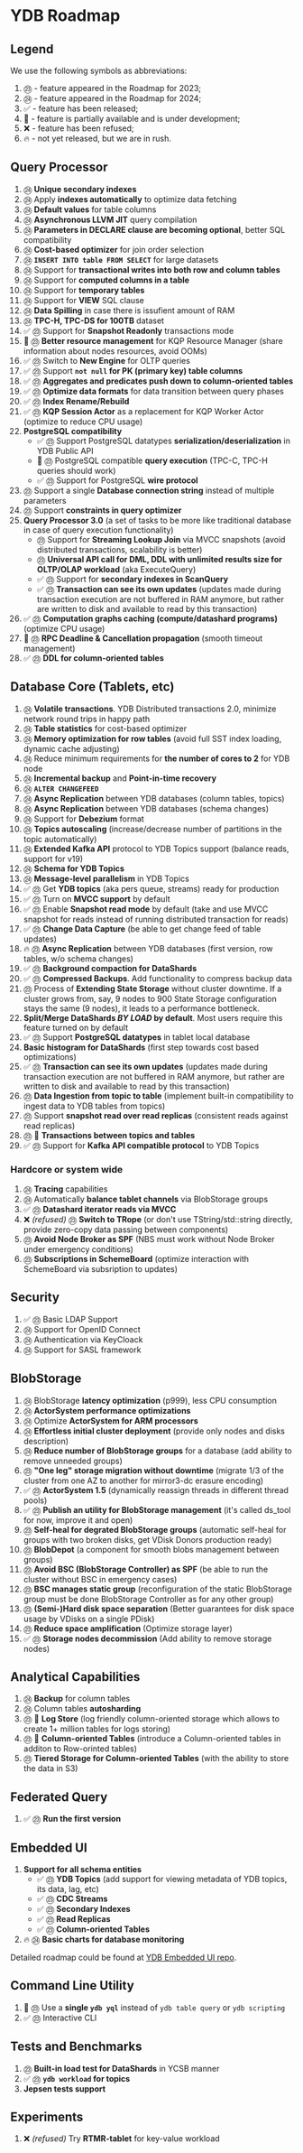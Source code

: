 # YDB Roadmap
## Legend
We use the following symbols as abbreviations:

1. ㉓ - feature appeared in the Roadmap for 2023;
1. ㉔ - feature appeared in the Roadmap for 2024;
1. ✅ - feature has been released;
1. 🚧 - feature is partially available and is under development;
1. ❌ - feature has been refused;
1. 🔥 - not yet released, but we are in rush.

## Query Processor

1. ㉔ **Unique secondary indexes**
1. ㉔ Apply **indexes automatically** to optimize data fetching
1. ㉔ **Default values** for table columns
1. ㉔ **Asynchronous LLVM JIT** query compilation
1. ㉔ **Parameters in DECLARE clause are becoming optional**, better SQL compatibility
1. ㉔ **Cost-based optimizer** for join order selection
1. ㉔ **``INSERT INTO table FROM SELECT``** for large datasets
1. ㉔ Support for **transactional writes into both row and column tables**
1. ㉔ Support for **computed columns in a table**
1. ㉔ Support for **temporary tables**
1. ㉔ Support for **VIEW** SQL clause
1. ㉔ **Data Spilling** in case there is issufient amount of RAM
1. ㉔ **TPC-H, TPC-DS for 100TB** dataset
1. ✅ ㉓ Support for **Snapshot Readonly** transactions mode
1. 🚧 ㉓ **Better resource management** for KQP Resource Manager (share information about nodes resources, avoid OOMs)
1. ✅ ㉓ Switch to **New Engine** for OLTP queries
1. ✅ ㉓ Support **`not null` for PK (primary key) table columns**
1. ✅ ㉓ **Aggregates and predicates push down to column-oriented tables**
1. ✅ ㉓ **Optimize data formats** for data transition between query phases
1. ✅ ㉓ **Index Rename/Rebuild**
1. ✅ ㉓ **KQP Session Actor** as a replacement for KQP Worker Actor (optimize to reduce CPU usage)
1. **PostgreSQL compatibility**
    * ✅ ㉓ Support PostgreSQL datatypes **serialization/deserialization** in YDB Public API
    * 🚧 ㉓ PostgreSQL compatible **query execution** (TPC-C, TPC-H queries should work)
    * ✅ ㉓ Support for PostgreSQL **wire protocol**
1. ㉓ Support a single **Database connection string** instead of multiple parameters
1. ㉓ Support **constraints in query optimizer**
1. **Query Processor 3.0** (a set of tasks to be more like traditional database in case of query execution functionality)
    * ㉓ Support for **Streaming Lookup Join** via MVCC snapshots (avoid distributed transactions, scalability is better)
    * ㉓ **Universal API call for DML, DDL with unlimited results size for OLTP/OLAP workload** (aka ExecuteQuery)
    * ✅ ㉓ Support for **secondary indexes in ScanQuery**
    * ✅ ㉓ **Transaction can see its own updates** (updates made during transaction execution are not buffered in RAM anymore, but rather are written to disk and available to read by this transaction)
1. ✅ ㉓ **Computation graphs caching (compute/datashard programs)** (optimize CPU usage)
1. 🚧 ㉓ **RPC Deadline & Cancellation propagation** (smooth timeout management)
1. ✅ ㉓ **DDL for column-oriented tables**

## Database Core (Tablets, etc)
1. ㉔ **Volatile transactions**. YDB Distributed transactions 2.0, minimize network round trips in happy path
1. ㉔ **Table statistics** for cost-based optimizer
1. ㉔ **Memory optimization for row tables** (avoid full SST index loading, dynamic cache adjusting)
1. ㉔ Reduce minimum requirements for **the number of cores to 2** for YDB node
1. ㉔ **Incremental backup** and **Point-in-time recovery**
1. ㉔ **``ALTER CHANGEFEED``**
1. ㉔ **Async Replication** between YDB databases (column tables, topics)
1. ㉔ **Async Replication** between YDB databases (schema changes)
1. ㉔ Support for **Debezium** format
1. ㉔ **Topics autoscaling** (increase/decrease number of partitions in the topic automatically)
1. ㉔ **Extended Kafka API** protocol to YDB Topics support (balance reads, support for v19)
1. ㉔ **Schema for YDB Topics**
1. ㉔ **Message-level parallelism** in YDB Topics
1. ✅ ㉓ Get **YDB topics** (aka pers queue, streams) ready for production
1. ✅ ㉓ Turn on **MVCC support** by default
1. ✅ ㉓ Enable **Snapshot read mode** by default (take and use MVCC snapshot for reads instead of running distributed transaction for reads)
1. ✅ ㉓ **Change Data Capture** (be able to get change feed of table updates)
1. 🔥 ㉓ **Async Replication** between YDB databases  (first version, row tables, w/o schema changes)
1. ✅ ㉓ **Background compaction for DataShards**
1. ✅ ㉓ **Compressed Backups**. Add functionality to compress backup data
1. ㉓ Process of **Extending State Storage** without cluster downtime. If a cluster grows from, say, 9 nodes to 900 State Storage configuration stays the same (9 nodes), it leads to a performance bottleneck.
1. **Split/Merge DataShards *BY LOAD* by default**. Most users require this feature turned on by default
1. ✅ ㉓ Support **PostgreSQL datatypes** in tablet local database
1. **Basic histogram for DataShards** (first step towards cost based optimizations)
1. ✅ ㉓ **Transaction can see its own updates** (updates made during transaction execution are not buffered in RAM anymore, but rather are written to disk and available to read by this transaction)
1. ㉓ **Data Ingestion from topic to table** (implement built-in compatibility to ingest data to YDB tables from topics)
1. ㉓ Support **snapshot read over read replicas** (consistent reads against read replicas)
1. ㉓ 🚧 **Transactions between topics and tables**
1. ✅ ㉓ Support for **Kafka API compatible protocol** to YDB Topics

### Hardcore or system wide
1. ㉔ **Tracing** capabilities
1. ㉔ Automatically **balance tablet channels** via BlobStorage groups
1. ✅ ㉓ **Datashard iterator reads via MVCC**
1. ❌ *(refused)* ㉓ **Switch to TRope** (or don't use TString/std::string directly, provide zero-copy data passing between components)
1. ㉓ **Avoid Node Broker as SPF** (NBS must work without Node Broker under emergency conditions)
1. ㉓ **Subscriptions in SchemeBoard** (optimize interaction with SchemeBoard via subsription to updates)

## Security
1. ✅ ㉓ Basic LDAP Support
1. ㉔ Support for OpenID Connect
1. ㉔ Authentication via KeyCloack
1. ㉔ Support for SASL framework

## BlobStorage
1. ㉔ BlobStorage **latency optimization** (p999), less CPU consumption
1. ㉔ **ActorSystem performance optimizations**
1. ㉔ Optimize **ActorSystem for ARM processors**
1. ㉔ **Effortless initial cluster deployment** (provide only nodes and disks description)
1. ㉔ **Reduce number of BlobStorage groups** for a database (add ability to remove unneeded groups)
1. ㉓ **"One leg" storage migration without downtime** (migrate 1/3 of the cluster from one AZ to another for mirror3-dc erasure encoding)
1. ✅ ㉓ **ActorSystem 1.5** (dynamically reassign threads in different thread pools)
1. ✅ ㉓ **Publish an utility for BlobStorage management** (it's called ds_tool for now, improve it and open)
1. ㉓ **Self-heal for degrated BlobStorage groups** (automatic self-heal for groups with two broken disks, get VDisk Donors production ready)
1. ㉓ **BlobDepot** (a component for smooth blobs management between groups)
1. ㉓ **Avoid BSC (BlobStorage Controller) as SPF** (be able to run the cluster without BSC in emergency cases)
1. ㉓ **BSC manages static group** (reconfiguration of the static BlobStorage group must be done BlobStorage Controller as for any other group)
1. ㉓ **(Semi-)Hard disk space separation** (Better guarantees for disk space usage by VDisks on a single PDisk)
1. ㉓ **Reduce space amplification** (Optimize storage layer)
1. ✅ ㉓ **Storage nodes decommission** (Add ability to remove storage nodes)

## Analytical Capabilities
1. ㉔ **Backup** for column tables
1. ㉔ Column tables **autosharding**
1. ㉓ 🚧 **Log Store** (log friendly column-oriented storage which allows to create 1+ million tables for logs storing)
1. ㉓ 🚧 **Column-oriented Tables** (introduce a Column-oriented tables in additon to Row-orinted tables)
1. ㉓ **Tiered Storage for Column-oriented Tables** (with the ability to store the data in S3)

## Federated Query
1. ✅ ㉓ **Run the first version**

## Embedded UI
1.  **Support for all schema entities**
    * ✅ ㉓ **YDB Topics** (add support for viewing metadata of YDB topics, its data, lag, etc)
    * ✅ ㉓ **CDC Streams**
    * ✅ ㉓ **Secondary Indexes**
    * ✅ ㉓ **Read Replicas**
    * ✅ ㉓ **Column-oriented Tables**
1. 🔥 ㉔ **Basic charts for database monitoring**

Detailed roadmap could be found at [YDB Embedded UI repo](https://github.com/ydb-platform/ydb-embedded-ui/blob/main/ROADMAP.md).



## Command Line Utility
1. 🚧 ㉓ Use a **single `ydb yql`** instead of `ydb table query` or `ydb scripting`
1. ✅ ㉓ Interactive CLI

## Tests and Benchmarks
1. ㉓ **Built-in load test for DataShards** in YCSB manner
1. ✅ ㉓ **`ydb workload` for topics**
1. **Jepsen tests support**

## Experiments
1. ❌ *(refused)* Try **RTMR-tablet** for key-value workload

